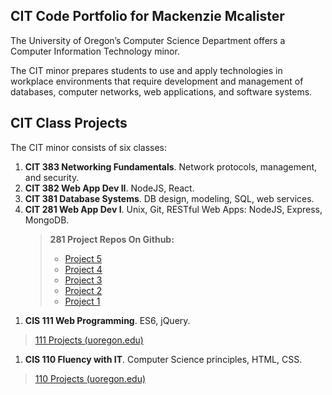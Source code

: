 <h2 id="cit-code-portfolio-for-mackenzie541">CIT Code Portfolio for Mackenzie Mcalister</h2>
<p>The University of Oregon’s Computer Science Department offers a Computer Information Technology minor.</p>

<p>The CIT minor prepares students to use and apply technologies in workplace environments that require development and management of databases, computer networks, web applications, and software systems.</p>

<h2 id="cit-class-projects">CIT Class Projects</h2>
<p>The CIT minor consists of six classes:</p>

<ol>
  <li><b>CIT 383 Networking Fundamentals</b>. Network protocols, management, and security.
    </li>
  <li><b>CIT 382 Web App Dev II</b>. NodeJS, React.</li>
  <li><b>CIT 381 Database Systems</b>. DB design, modeling, SQL, web services.</li>
  <li><b>CIT 281 Web App Dev I</b>. Unix, Git, RESTful Web Apps: NodeJS, Express, MongoDB.
  <blockquote>
   <b>281 Project Repos On Github:</b>
  <ul>
     <li>
       <a href="https://mackenzie541.github.io/project-5/">Project 5</a>
     </li>
     <li>
       <a href="https://mackenzie541.github.io/project-4/">Project 4</a>
     </li>
     <li>
       <a href="https://mackenzie541.github.io/project-3/">Project 3</a>
     </li>
     <li>
       <a href="https://mackenzie541.github.io/project-2/">Project 2</a>
     </li>
     <li>
       <a href="https://mackenzie541.github.io/project-1/">Project 1</a>
     </li>
     </ul>
  </blockquote>
  </li>
</ol>

<ol>
  <li><b>CIS 111 Web Programming</b>. ES6, jQuery.</li>
</ol>
<blockquote>
  <a href="https://pages.uoregon.edu/mmcalist/111/"> 111 Projects (uoregon.edu)</a>
</blockquote>

<ol>
  <li><b>CIS 110 Fluency with IT</b>. Computer Science principles, HTML, CSS.</li>
</ol>
<blockquote>
  <a href="https://pages.uoregon.edu/mmcalist/110/"> 110 Projects (uoregon.edu)</a>
</blockquote>
